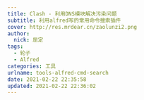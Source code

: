 ```yaml
---
title: Clash - 利用DNS模块解决污染问题
subtitle: 利用alfred写的常用命令搜索插件
cover: http://res.mrdear.cn/zaolunzi2.png
author: 
  nick: 屈定
tags:
  - 轮子
  - Alfred
categories: 工具
urlname: tools-alfred-cmd-search
date: 2021-02-22 22:35:58
updated: 2021-02-22 22:36:02
---
```


